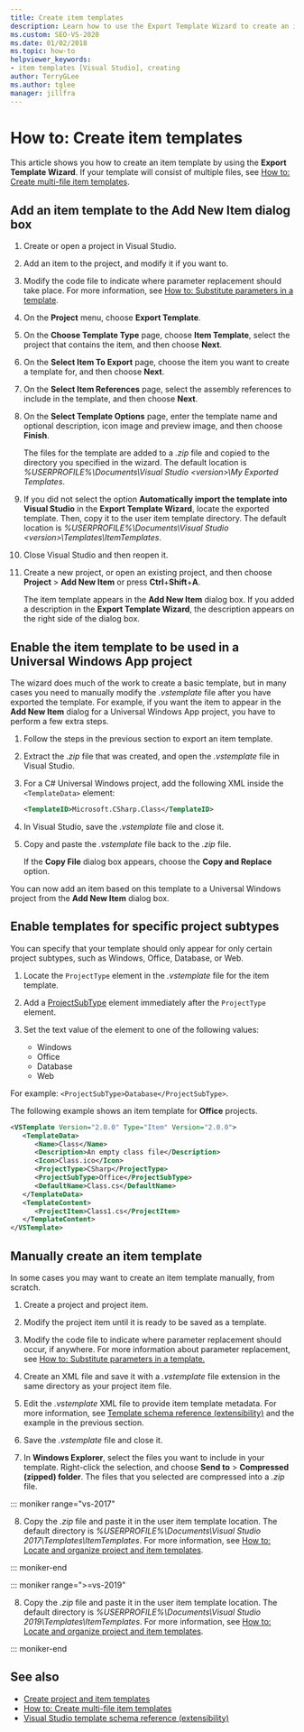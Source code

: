 ```yaml
---
title: Create item templates
description: Learn how to use the Export Template Wizard to create an item template in Visual Studio.
ms.custom: SEO-VS-2020
ms.date: 01/02/2018
ms.topic: how-to
helpviewer_keywords:
- item templates [Visual Studio], creating
author: TerryGLee
ms.author: tglee
manager: jillfra
---
```

# How to: Create item templates

This article shows you how to create an item template by using the **Export Template Wizard**. If your template will consist of multiple files, see [How to: Create multi-file item templates](../ide/how-to-create-multi-file-item-templates.md).

## Add an item template to the Add New Item dialog box

1. Create or open a project in Visual Studio.

1. Add an item to the project, and modify it if you want to.

1. Modify the code file to indicate where parameter replacement should take place. For more information, see [How to: Substitute parameters in a template](../ide/how-to-substitute-parameters-in-a-template.md).

1. On the **Project** menu, choose **Export Template**.

1. On the **Choose Template Type** page, choose **Item Template**, select the project that contains the item, and then choose **Next**.

1. On the **Select Item To Export** page, choose the item you want to create a template for, and then choose **Next**.

1. On the **Select Item References** page, select the assembly references to include in the template, and then choose **Next**.

1. On the **Select Template Options** page, enter the template name and optional description, icon image and preview image, and then choose **Finish**.

    The files for the template are added to a *.zip* file and copied to the directory you specified in the wizard. The default location is *%USERPROFILE%\Documents\Visual Studio \<version\>\My Exported Templates*.

1. If you did not select the option **Automatically import the template into Visual Studio** in the **Export Template Wizard**, locate the exported template. Then, copy it to the user item template directory. The default location is *%USERPROFILE%\Documents\Visual Studio \<version\>\Templates\ItemTemplates*.

1. Close Visual Studio and then reopen it.

1. Create a new project, or open an existing project, and then choose **Project** > **Add New Item** or press **Ctrl**+**Shift**+**A**.

   The item template appears in the **Add New Item** dialog box. If you added a description in the **Export Template Wizard**, the description appears on the right side of the dialog box.

## Enable the item template to be used in a Universal Windows App project

The wizard does much of the work to create a basic template, but in many cases you need to manually modify the *.vstemplate* file after you have exported the template. For example, if you want the item to appear in the **Add New Item** dialog for a Universal Windows App project, you have to perform a few extra steps.

1. Follow the steps in the previous section to export an item template.

1. Extract the *.zip* file that was created, and open the *.vstemplate* file in Visual Studio.

1. For a C# Universal Windows project, add the following XML inside the `<TemplateData>` element:

   ```xml
   <TemplateID>Microsoft.CSharp.Class</TemplateID>
   ```

1. In Visual Studio, save the *.vstemplate* file and close it.

1. Copy and paste the *.vstemplate* file back to the *.zip* file.

     If the **Copy File** dialog box appears, choose the **Copy and Replace** option.

You can now add an item based on this template to a Universal Windows project from the **Add New Item** dialog box.

## Enable templates for specific project subtypes

You can specify that your template should only appear for only certain project subtypes, such as Windows, Office, Database, or Web.

1. Locate the `ProjectType` element in the *.vstemplate* file for the item template.

1. Add a [ProjectSubType](../extensibility/projectsubtype-element-visual-studio-templates.md) element immediately after the `ProjectType` element.

1. Set the text value of the element to one of the following values:

    - Windows
    - Office
    - Database
    - Web

For example: `<ProjectSubType>Database</ProjectSubType>`.

The following example shows an item template for **Office** projects.

```xml
<VSTemplate Version="2.0.0" Type="Item" Version="2.0.0">
   <TemplateData>
      <Name>Class</Name>
      <Description>An empty class file</Description>
      <Icon>Class.ico</Icon>
      <ProjectType>CSharp</ProjectType>
      <ProjectSubType>Office</ProjectSubType>
      <DefaultName>Class.cs</DefaultName>
   </TemplateData>
   <TemplateContent>
      <ProjectItem>Class1.cs</ProjectItem>
   </TemplateContent>
</VSTemplate>
```

## Manually create an item template

In some cases you may want to create an item template manually, from scratch.

1. Create a project and project item.

2. Modify the project item until it is ready to be saved as a template.

3. Modify the code file to indicate where parameter replacement should occur, if anywhere. For more information about parameter replacement, see [How to: Substitute parameters in a template.](../ide/how-to-substitute-parameters-in-a-template.md)

4. Create an XML file and save it with a *.vstemplate* file extension in the same directory as your project item file.

5. Edit the *.vstemplate* XML file to provide item template metadata. For more information, see [Template schema reference (extensibility)](../extensibility/visual-studio-template-schema-reference.md) and the example in the previous section.

6. Save the *.vstemplate* file and close it.

7. In **Windows Explorer**, select the files you want to include in your template. Right-click the selection, and choose **Send to** > **Compressed (zipped) folder**. The files that you selected are compressed into a *.zip* file.

::: moniker range="vs-2017"

8. Copy the *.zip* file and paste it in the user item template location. The default directory is *%USERPROFILE%\Documents\Visual Studio 2017\Templates\ItemTemplates*. For more information, see [How to: Locate and organize project and item templates](../ide/how-to-locate-and-organize-project-and-item-templates.md).

::: moniker-end

::: moniker range=">=vs-2019"

8. Copy the *.zip* file and paste it in the user item template location. The default directory is *%USERPROFILE%\Documents\Visual Studio 2019\Templates\ItemTemplates*. For more information, see [How to: Locate and organize project and item templates](../ide/how-to-locate-and-organize-project-and-item-templates.md).

::: moniker-end

## See also

- [Create project and item templates](../ide/creating-project-and-item-templates.md)
- [How to: Create multi-file item templates](../ide/how-to-create-multi-file-item-templates.md)
- [Visual Studio template schema reference (extensibility)](../extensibility/visual-studio-template-schema-reference.md)
